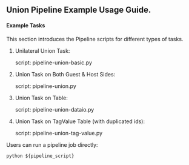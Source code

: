 ## Union Pipeline Example Usage Guide.

#### Example Tasks

This section introduces the Pipeline scripts for different types of tasks.

1. Unilateral Union Task:

    script: pipeline-union-basic.py

2.  Union Task on Both Guest & Host Sides:

    script: pipeline-union.py

3. Union Task on Table:

    script: pipeline-union-dataio.py
    
4. Union Task on TagValue Table (with duplicated ids):
    
    script: pipeline-union-tag-value.py


Users can run a pipeline job directly:

    python ${pipeline_script}